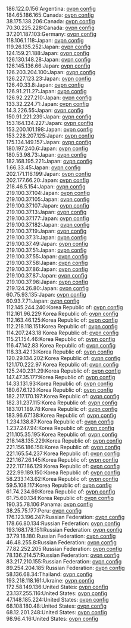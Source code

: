 186.122.0.156:Argentina: [ovpn config](vpn/186_122_0_156.ovpn)  
184.65.186.165:Canada: [ovpn config](vpn/184_65_186_165.ovpn)  
38.175.138.206:Canada: [ovpn config](vpn/38_175_138_206.ovpn)  
70.30.225.228:Canada: [ovpn config](vpn/70_30_225_228.ovpn)  
37.201.187.103:Germany: [ovpn config](vpn/37_201_187_103.ovpn)  
118.106.1.118:Japan: [ovpn config](vpn/118_106_1_118.ovpn)  
119.26.135.252:Japan: [ovpn config](vpn/119_26_135_252.ovpn)  
124.159.21.188:Japan: [ovpn config](vpn/124_159_21_188.ovpn)  
126.130.148.28:Japan: [ovpn config](vpn/126_130_148_28.ovpn)  
126.145.136.66:Japan: [ovpn config](vpn/126_145_136_66.ovpn)  
126.203.204.100:Japan: [ovpn config](vpn/126_203_204_100.ovpn)  
126.227.123.23:Japan: [ovpn config](vpn/126_227_123_23.ovpn)  
126.40.33.8:Japan: [ovpn config](vpn/126_40_33_8.ovpn)  
126.91.211.27:Japan: [ovpn config](vpn/126_91_211_27.ovpn)  
126.92.227.210:Japan: [ovpn config](vpn/126_92_227_210.ovpn)  
133.32.224.71:Japan: [ovpn config](vpn/133_32_224_71.ovpn)  
14.3.226.55:Japan: [ovpn config](vpn/14_3_226_55.ovpn)  
150.91.221.239:Japan: [ovpn config](vpn/150_91_221_239.ovpn)  
153.164.134.227:Japan: [ovpn config](vpn/153_164_134_227.ovpn)  
153.200.101.198:Japan: [ovpn config](vpn/153_200_101_198.ovpn)  
153.228.207.125:Japan: [ovpn config](vpn/153_228_207_125.ovpn)  
175.134.149.157:Japan: [ovpn config](vpn/175_134_149_157.ovpn)  
180.197.240.6:Japan: [ovpn config](vpn/180_197_240_6.ovpn)  
180.53.98.73:Japan: [ovpn config](vpn/180_53_98_73.ovpn)  
182.168.195.221:Japan: [ovpn config](vpn/182_168_195_221.ovpn)  
1.66.33.45:Japan: [ovpn config](vpn/1_66_33_45.ovpn)  
202.171.116.199:Japan: [ovpn config](vpn/202_171_116_199.ovpn)  
202.177.66.20:Japan: [ovpn config](vpn/202_177_66_20.ovpn)  
218.46.5.154:Japan: [ovpn config](vpn/218_46_5_154.ovpn)  
219.100.37.104:Japan: [ovpn config](vpn/219_100_37_104.ovpn)  
219.100.37.105:Japan: [ovpn config](vpn/219_100_37_105.ovpn)  
219.100.37.107:Japan: [ovpn config](vpn/219_100_37_107.ovpn)  
219.100.37.13:Japan: [ovpn config](vpn/219_100_37_13.ovpn)  
219.100.37.177:Japan: [ovpn config](vpn/219_100_37_177.ovpn)  
219.100.37.182:Japan: [ovpn config](vpn/219_100_37_182.ovpn)  
219.100.37.19:Japan: [ovpn config](vpn/219_100_37_19.ovpn)  
219.100.37.31:Japan: [ovpn config](vpn/219_100_37_31.ovpn)  
219.100.37.49:Japan: [ovpn config](vpn/219_100_37_49.ovpn)  
219.100.37.51:Japan: [ovpn config](vpn/219_100_37_51.ovpn)  
219.100.37.55:Japan: [ovpn config](vpn/219_100_37_55.ovpn)  
219.100.37.58:Japan: [ovpn config](vpn/219_100_37_58.ovpn)  
219.100.37.86:Japan: [ovpn config](vpn/219_100_37_86.ovpn)  
219.100.37.87:Japan: [ovpn config](vpn/219_100_37_87.ovpn)  
219.100.37.96:Japan: [ovpn config](vpn/219_100_37_96.ovpn)  
219.124.26.80:Japan: [ovpn config](vpn/219_124_26_80.ovpn)  
60.75.93.135:Japan: [ovpn config](vpn/60_75_93_135.ovpn)  
60.93.7.71:Japan: [ovpn config](vpn/60_93_7_71.ovpn)  
112.145.244.240:Korea Republic of: [ovpn config](vpn/112_145_244_240.ovpn)  
112.161.96.229:Korea Republic of: [ovpn config](vpn/112_161_96_229.ovpn)  
112.163.46.125:Korea Republic of: [ovpn config](vpn/112_163_46_125.ovpn)  
112.218.118.151:Korea Republic of: [ovpn config](vpn/112_218_118_151.ovpn)  
114.207.243.18:Korea Republic of: [ovpn config](vpn/114_207_243_18.ovpn)  
115.21.154.46:Korea Republic of: [ovpn config](vpn/115_21_154_46.ovpn)  
116.47.142.83:Korea Republic of: [ovpn config](vpn/116_47_142_83.ovpn)  
118.33.42.13:Korea Republic of: [ovpn config](vpn/118_33_42_13.ovpn)  
120.29.134.202:Korea Republic of: [ovpn config](vpn/120_29_134_202.ovpn)  
121.170.222.97:Korea Republic of: [ovpn config](vpn/121_170_222_97.ovpn)  
125.240.231.29:Korea Republic of: [ovpn config](vpn/125_240_231_29.ovpn)  
147.47.35.177:Korea Republic of: [ovpn config](vpn/147_47_35_177.ovpn)  
14.33.131.93:Korea Republic of: [ovpn config](vpn/14_33_131_93.ovpn)  
180.67.6.123:Korea Republic of: [ovpn config](vpn/180_67_6_123.ovpn)  
182.217.170.197:Korea Republic of: [ovpn config](vpn/182_217_170_197.ovpn)  
182.31.237.115:Korea Republic of: [ovpn config](vpn/182_31_237_115.ovpn)  
183.101.189.78:Korea Republic of: [ovpn config](vpn/183_101_189_78.ovpn)  
183.96.67.138:Korea Republic of: [ovpn config](vpn/183_96_67_138.ovpn)  
1.234.138.87:Korea Republic of: [ovpn config](vpn/1_234_138_87.ovpn)  
1.237.247.94:Korea Republic of: [ovpn config](vpn/1_237_247_94.ovpn)  
211.105.35.195:Korea Republic of: [ovpn config](vpn/211_105_35_195.ovpn)  
218.148.135.229:Korea Republic of: [ovpn config](vpn/218_148_135_229.ovpn)  
221.156.186.158:Korea Republic of: [ovpn config](vpn/221_156_186_158.ovpn)  
221.165.54.237:Korea Republic of: [ovpn config](vpn/221_165_54_237.ovpn)  
221.167.26.145:Korea Republic of: [ovpn config](vpn/221_167_26_145.ovpn)  
222.117.186.129:Korea Republic of: [ovpn config](vpn/222_117_186_129.ovpn)  
222.99.189.150:Korea Republic of: [ovpn config](vpn/222_99_189_150.ovpn)  
58.233.143.62:Korea Republic of: [ovpn config](vpn/58_233_143_62.ovpn)  
59.5.108.117:Korea Republic of: [ovpn config](vpn/59_5_108_117.ovpn)  
61.74.234.69:Korea Republic of: [ovpn config](vpn/61_74_234_69.ovpn)  
61.75.60.134:Korea Republic of: [ovpn config](vpn/61_75_60_134.ovpn)  
190.35.78.106:Panama: [ovpn config](vpn/190_35_78_106.ovpn)  
38.25.75.177:Peru: [ovpn config](vpn/38_25_75_177.ovpn)  
176.123.196.247:Russian Federation: [ovpn config](vpn/176_123_196_247.ovpn)  
178.66.80.134:Russian Federation: [ovpn config](vpn/178_66_80_134.ovpn)  
193.168.178.151:Russian Federation: [ovpn config](vpn/193_168_178_151.ovpn)  
37.79.18.180:Russian Federation: [ovpn config](vpn/37_79_18_180.ovpn)  
46.48.255.8:Russian Federation: [ovpn config](vpn/46_48_255_8.ovpn)  
77.82.252.205:Russian Federation: [ovpn config](vpn/77_82_252_205.ovpn)  
78.136.214.57:Russian Federation: [ovpn config](vpn/78_136_214_57.ovpn)  
83.217.210.155:Russian Federation: [ovpn config](vpn/83_217_210_155.ovpn)  
89.254.204.185:Russian Federation: [ovpn config](vpn/89_254_204_185.ovpn)  
58.136.68.34:Thailand: [ovpn config](vpn/58_136_68_34.ovpn)  
193.218.118.161:Ukraine: [ovpn config](vpn/193_218_118_161.ovpn)  
172.58.149.136:United States: [ovpn config](vpn/172_58_149_136.ovpn)  
23.137.255.116:United States: [ovpn config](vpn/23_137_255_116.ovpn)  
47.148.185.224:United States: [ovpn config](vpn/47_148_185_224.ovpn)  
68.108.180.48:United States: [ovpn config](vpn/68_108_180_48.ovpn)  
68.12.201.248:United States: [ovpn config](vpn/68_12_201_248.ovpn)  
98.96.4.16:United States: [ovpn config](vpn/98_96_4_16.ovpn)  
